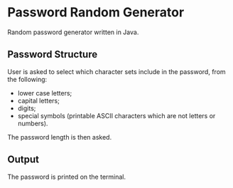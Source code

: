 # Password Random Generator
Random password generator written in Java.

## Password Structure
User is asked to select which character sets include in the password, from the following:
- lower case letters; 
- capital letters;
- digits; 
- special symbols (printable ASCII characters which are not letters or numbers).

The password length is then asked.

## Output
The password is printed on the terminal.
